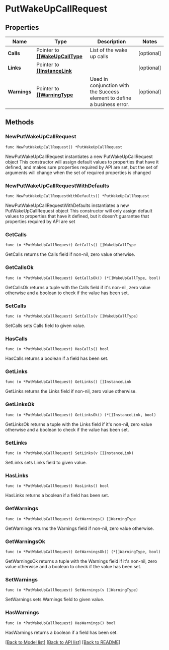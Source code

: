 # PutWakeUpCallRequest

## Properties

Name | Type | Description | Notes
------------ | ------------- | ------------- | -------------
**Calls** | Pointer to [**[]WakeUpCallType**](WakeUpCallType.md) | List of the wake up calls | [optional] 
**Links** | Pointer to [**[]InstanceLink**](InstanceLink.md) |  | [optional] 
**Warnings** | Pointer to [**[]WarningType**](WarningType.md) | Used in conjunction with the Success element to define a business error. | [optional] 

## Methods

### NewPutWakeUpCallRequest

`func NewPutWakeUpCallRequest() *PutWakeUpCallRequest`

NewPutWakeUpCallRequest instantiates a new PutWakeUpCallRequest object
This constructor will assign default values to properties that have it defined,
and makes sure properties required by API are set, but the set of arguments
will change when the set of required properties is changed

### NewPutWakeUpCallRequestWithDefaults

`func NewPutWakeUpCallRequestWithDefaults() *PutWakeUpCallRequest`

NewPutWakeUpCallRequestWithDefaults instantiates a new PutWakeUpCallRequest object
This constructor will only assign default values to properties that have it defined,
but it doesn't guarantee that properties required by API are set

### GetCalls

`func (o *PutWakeUpCallRequest) GetCalls() []WakeUpCallType`

GetCalls returns the Calls field if non-nil, zero value otherwise.

### GetCallsOk

`func (o *PutWakeUpCallRequest) GetCallsOk() (*[]WakeUpCallType, bool)`

GetCallsOk returns a tuple with the Calls field if it's non-nil, zero value otherwise
and a boolean to check if the value has been set.

### SetCalls

`func (o *PutWakeUpCallRequest) SetCalls(v []WakeUpCallType)`

SetCalls sets Calls field to given value.

### HasCalls

`func (o *PutWakeUpCallRequest) HasCalls() bool`

HasCalls returns a boolean if a field has been set.

### GetLinks

`func (o *PutWakeUpCallRequest) GetLinks() []InstanceLink`

GetLinks returns the Links field if non-nil, zero value otherwise.

### GetLinksOk

`func (o *PutWakeUpCallRequest) GetLinksOk() (*[]InstanceLink, bool)`

GetLinksOk returns a tuple with the Links field if it's non-nil, zero value otherwise
and a boolean to check if the value has been set.

### SetLinks

`func (o *PutWakeUpCallRequest) SetLinks(v []InstanceLink)`

SetLinks sets Links field to given value.

### HasLinks

`func (o *PutWakeUpCallRequest) HasLinks() bool`

HasLinks returns a boolean if a field has been set.

### GetWarnings

`func (o *PutWakeUpCallRequest) GetWarnings() []WarningType`

GetWarnings returns the Warnings field if non-nil, zero value otherwise.

### GetWarningsOk

`func (o *PutWakeUpCallRequest) GetWarningsOk() (*[]WarningType, bool)`

GetWarningsOk returns a tuple with the Warnings field if it's non-nil, zero value otherwise
and a boolean to check if the value has been set.

### SetWarnings

`func (o *PutWakeUpCallRequest) SetWarnings(v []WarningType)`

SetWarnings sets Warnings field to given value.

### HasWarnings

`func (o *PutWakeUpCallRequest) HasWarnings() bool`

HasWarnings returns a boolean if a field has been set.


[[Back to Model list]](../README.md#documentation-for-models) [[Back to API list]](../README.md#documentation-for-api-endpoints) [[Back to README]](../README.md)


